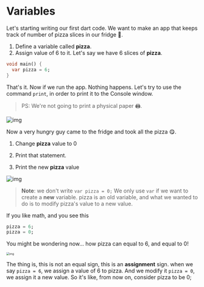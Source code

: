 # Variables

Let's starting writing our first dart code. We want to make an app that keeps track of number of pizza slices in our fridge 🍕. 



1. Define a variable called **pizza**.
2. Assign value of 6 to it. Let's say we have 6 slices of **pizza**. 

```dart
void main() {
  var pizza = 6;
}
```



That's it. Now if we run the app. Nothing happens. Let's try to use the command `print`, in order to print it to the Console window. 

> PS: We're not going to print a physical paper 🖨️. 

![img](https://lh6.googleusercontent.com/QTJAKv9ev2n3mz7s4nbrlAm-PDSq9zYYtwTB53c1Po5urwXaiRTdnhgjm6kUkNSF_M-7mZb9M3zsyJ1qa_blVQTBhEVM42LKqoy7WRMcMgl-RRQKsBwJm-hKYIRJDjIK2wSNzJbz)



Now a very hungry guy came to the fridge and took all the pizza 😋.

 1. Change **pizza** value to 0 

 2. Print that statement. 

 3. Print the new **pizza** value

    

![img](https://lh5.googleusercontent.com/FwGhCvJbGC3tVwXqwG8UbyZDS_PWBItVmzEkILNqnOcUPAVei9vJqAmlauR2scXB7dnwXFSTPt3I7d_u3ejLOdtuxPu3E6Jpux4qQLA69-tNFQPQY1M2N9kzs3nef3R0eUgKoTQq)



> **Note**:  we don't write `var pizza = 0;` We only use `var` if we want to create a **new** variable. pizza is an old variable, and what we wanted to do is to modify pizza's value to a new value. 

If you like math, and you see this 

```dart
pizza = 6;
pizza = 0;
```

You might be wondering now… how pizza can equal to 6, and equal to 0!

<img src="https://lh4.googleusercontent.com/JdKV0BO8MuIc--WuNEfvsZPWvG9aebL8Rw2ARY-S8X4iZndlaRIW8WTrmYX5GXl_MtAcdaKXEESjSL1KSFVy24Ge3y86EsDubUOCwqJPFbWcBlGKddeAlrMQ_DfJhir5SwPE0Tcj" alt="img" style="zoom:50%;" />



The thing is, this is not an equal sign, this is an **assignment** sign. when we say `pizza = 6`, we assign a value of 6 to pizza. And we modify it `pizza = 0`, we assign it a new value. So it's like, from now on, consider pizza to be 0; 





































